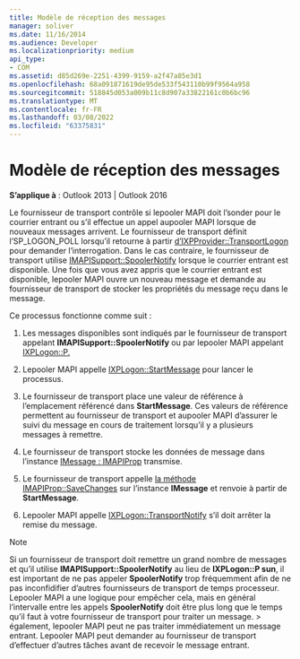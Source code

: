 ```yaml
---
title: Modèle de réception des messages
manager: soliver
ms.date: 11/16/2014
ms.audience: Developer
ms.localizationpriority: medium
api_type:
- COM
ms.assetid: d85d269e-2251-4399-9159-a2f47a85e3d1
ms.openlocfilehash: 68a091871619de95de533f543110b99f9564a958
ms.sourcegitcommit: 518845d053a009b11c8d907a33822161c0b6bc96
ms.translationtype: MT
ms.contentlocale: fr-FR
ms.lasthandoff: 03/08/2022
ms.locfileid: "63375831"
---
```

# <a name="message-reception-model"></a>Modèle de réception des messages

  
  
**S’applique à** : Outlook 2013 | Outlook 2016 
  
Le fournisseur de transport contrôle si lepooler MAPI doit l’sonder pour le courrier entrant ou s’il effectue un appel aupooler MAPI lorsque de nouveaux messages arrivent. Le fournisseur de transport définit l’SP_LOGON_POLL lorsqu’il retourne à partir [d’IXPProvider::TransportLogon](ixpprovider-transportlogon.md) pour demander l’interrogation. Dans le cas contraire, le fournisseur de transport utilise [IMAPISupport::SpoolerNotify](imapisupport-spoolernotify.md) lorsque le courrier entrant est disponible. Une fois que vous avez appris que le courrier entrant est disponible, lepooler MAPI ouvre un nouveau message et demande au fournisseur de transport de stocker les propriétés du message reçu dans le message. 
  
Ce processus fonctionne comme suit :
  
1. Les messages disponibles sont indiqués par le fournisseur de transport appelant **IMAPISupport::SpoolerNotify** ou par lepooler MAPI appelant [IXPLogon::P.](ixplogon-poll.md)
    
2. Lepooler MAPI appelle [IXPLogon::StartMessage](ixplogon-startmessage.md) pour lancer le processus. 
    
3. Le fournisseur de transport place une valeur de référence à l’emplacement référencé dans **StartMessage**. Ces valeurs de référence permettent au fournisseur de transport et aupooler MAPI d’assurer le suivi du message en cours de traitement lorsqu’il y a plusieurs messages à remettre.
    
4. Le fournisseur de transport stocke les données de message dans l’instance [IMessage : IMAPIProp](imessageimapiprop.md) transmise. 
    
5. Le fournisseur de transport appelle [la méthode IMAPIProp::SaveChanges](imapiprop-savechanges.md) sur l’instance **IMessage** et renvoie à partir de **StartMessage**.
    
6. Lepooler MAPI appelle [IXPLogon::TransportNotify](ixplogon-transportnotify.md) s’il doit arrêter la remise du message. 
    
> [!NOTE]
> Si un fournisseur de transport doit remettre un grand nombre de messages et qu’il utilise **IMAPISupport::SpoolerNotify** au lieu de **IXPLogon::P sun**, il est important de ne pas appeler **SpoolerNotify** trop fréquemment afin de ne pas inconfidifier d’autres fournisseurs de transport de temps processeur. Lepooler MAPI a une logique pour empêcher cela, mais en général l’intervalle entre les appels **SpoolerNotify** doit être plus long que le temps qu’il faut à votre fournisseur de transport pour traiter un message. > également, lepooler MAPI peut ne pas traiter immédiatement un message entrant. Lepooler MAPI peut demander au fournisseur de transport d’effectuer d’autres tâches avant de recevoir le message entrant. 
  

